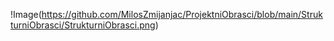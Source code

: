 !Image(https://github.com/MilosZmijanjac/ProjektniObrasci/blob/main/StrukturniObrasci/StrukturniObrasci.png)
